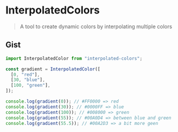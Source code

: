 # InterpolatedColors

> A tool to create dynamic colors by interpolating multiple colors

## Gist

```ts
import InterpolatedColor from "interpolated-colors";

const gradient = InterpolatedColor([
  [0, "red"],
  [30, "blue"],
  [100, "green"],
]);

console.log(gradient(0)); // #FF0000 => red
console.log(gradient(30)); // #0000FF => blue
console.log(gradient(100)); // #008000 => green
console.log(gradient(55)); // #00A0D4 => between blue and green
console.log(gradient(55.5)); // #00A2D3 => a bit more geen
```
